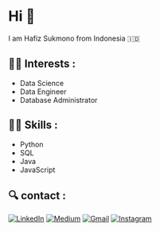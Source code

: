 # Hi 👋

I am Hafiz Sukmono from Indonesia :indonesia:

## :man_technologist: Interests :

- Data Science
- Data Engineer
- Database Administrator

## :man_mechanic: Skills :

- Python 
- SQL
- Java
- JavaScript

## :mag: contact :
<p>
<a href="https://www.linkedin.com/in/HafizSukmono" target="_blank"><img alt="LinkedIn" src="https://img.shields.io/badge/linkedin-%230077B5.svg?&style=for-the-badge&logo=linkedin&logoColor=white" /></a>  
  <a href="https://medium.com/@HafizSukmono" target="_blank"><img alt="Medium" src="https://img.shields.io/badge/medium-%2312100E.svg?&style=for-the-badge&logo=medium&logoColor=white" /></a> 
<a href="mailto:hafiz.sukmono@gmail.com" target="_blank"><img alt="Gmail" src="https://img.shields.io/badge/gmail-D14836?&style=for-the-badge&logo=gmail&logoColor=white"/></a>   
 <a href="https://www.instagram.com/hafizsukmono" target="_blank"><img alt="Instagram" src="https://img.shields.io/badge/instagram-%23E4405F.svg?&style=for-the-badge&logo=instagram&logoColor=white" /></a> 
<p/>
